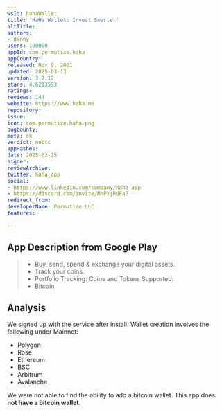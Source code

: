 ```yaml
---
wsId: hahaWallet
title: 'HaHa Wallet: Invest Smarter'
altTitle: 
authors:
- danny 
users: 100000
appId: com.permutize.haha
appCountry: 
released: Nov 9, 2021
updated: 2025-03-13
version: 3.7.17
stars: 4.6213593
ratings: 
reviews: 144
website: https://www.haha.me
repository: 
issue: 
icon: com.permutize.haha.png
bugbounty: 
meta: ok
verdict: nobtc
appHashes: 
date: 2025-03-15
signer: 
reviewArchive: 
twitter: haha_app
social:
- https://www.linkedin.com/company/haha-app
- https://discord.com/invite/MhPYjRQEa2 
redirect_from: 
developerName: Permutize LLC
features: 

---
```


## App Description from Google Play

> - Buy, send, spend & exchange your digital assets.
> - Track your coins.
> - Portfolio Tracking: Coins and Tokens Supported:
> - Bitcoin

## Analysis 

We signed up with the service after install. Wallet creation involves the following under Mainnet:

- Polygon
- Rose
- Ethereum
- BSC
- Arbitrum
- Avalanche

We were not able to find the ability to add a bitcoin wallet. This app does **not have a bitcoin wallet**.